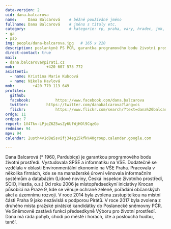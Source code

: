 ```yaml
---
data-version: 2
uid: dana.balcarova
name:     Dana Balcarová  	# běžně používáné jméno
fullname: Dana Balcarová  	# jméno s tituly etc.
category:                 	# kategorie: rp, praha, vary, hradec, jmk, senat
- ga
- psp
img: people/dana-balcarova.jpg   # 165 x 220
description: poslankyně PS PČR, garantka programového bodu životní prostředí pro volby do Poslanecké sněmovny 2017             	# kratký popis, max 160 znaků
direct-contact: true
mail:
- dana.balcarova@pirati.cz
mob:			  +420 607 575 772
asistenti:
  - name: Kristina Marie Kubcová
  - name: Nikola Havlová
mob:        +420 770 113 649
profiles:
  github:                 
  facebook: 		  https://www.facebook.com/dana.balcarova
  twitter: 		  https://twitter.com/danabalcarova?lang=cs
  flickr:     		  https://www.flickr.com/search/?text=dana%20balcarov%C3%A1
ordga: 11
ordpsp: 7
report: 1V4Tkv-LPjqZ6ZSwsZy6UfWjHOl9CqzGo
redmine: 94
mpv: 94
calendar: 2usth4v1d8e5svifj34eg15kfk%40group.calendar.google.com

---
```


Dana Balcarová (* 1960, Pardubice) je garantkou programového bodu životní prostředí. Vystudovala SPŠE a informatiku na VŠE. Dodatečně se vzdělala v oblasti Environmentální ekonomie na VŠE Praha.‭ Pracovala v několika firmách,‭ ‬kde se na manažerské úrovni věnovala informačním systémům a databázím‭ (‬Lidové noviny,‭ ‬Česká inspekce životního prostředí,‭ ‬SCIO,‭ ‬Hestia,‭ ‬o.s.‭‭)‬‭ Od roku‭ ‬2006‭ ‬je místopředsedkyní iniciativy Krocan působící na Praze‭ ‬9, kde se věnuje ochraně zeleně, ‬pořádání občanských akcí a územnímu rozvoji.‭ V roce 2014 byla zvolena zastupitelkou na místní části Praha 9 jako nezávislá s podporou Pirátů. 
V roce 2017 byla zvolena z druhého místa pražské pirátské kandidátky do Poslanecké sněmovny PČR. Ve Sněmovně zastává funkci předsedkyně Výboru pro životní prostředí.
Dana má ráda pohyb,‭ ‬chodí po městě i horách,‭ ‬čte a poslouchá hudbu,‭ ‬tančí.‭ ‬
